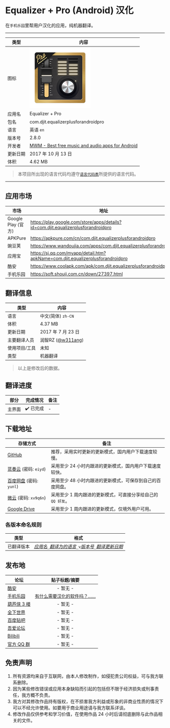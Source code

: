 Equalizer + Pro (Android) 汉化
===========================
在`手机乐园`里帮用户汉化的应用，纯机器翻译。
****
|类型|内容|
|--|--
|图标|![](res/mipmap-xxxhdpi-v4/ic_launcher.png)
|应用名|Equalizer + Pro
|包名|com.djit.equalizerplusforandroidpro
|语言|英语 `en`
|版本号|2.8.0
|开发者|[MWM - Best free music and audio apps for Android](http://equalizerpl.us/)
|更新日期|2017 年 10 月 13 日
|体积|4.62 MB
>本项目所出现的语言代码均遵守[`语言代码表`](http://www.lingoes.cn/zh/translator/langcode.htm)所提供的语言代码。
****
应用市场
------
|市场|地址|
|--|--
|Google Play (官方)|https://play.google.com/store/apps/details?id=com.djit.equalizerplusforandroidpro
|APKPure|https://apkpure.com/cn/com.djit.equalizerplusforandroidpro
|豌豆荚|https://www.wandoujia.com/apps/com.djit.equalizerplusforandroidpro
|应用宝|https://sj.qq.com/myapp/detail.htm?apkName=com.djit.equalizerplusforandroidpro
|酷安|https://www.coolapk.com/apk/com.djit.equalizerplusforandroidpro
|手机乐园|https://soft.shouji.com.cn/down/27397.html

翻译信息
------
|类型|内容|
|--|--
|语言|中文(简体) `zh-CN`
|体积|4.37 MB
|更新日期|2017 年 7 月 23 日
|主要翻译人员|润智RZ ([@w311ang](https://github.com/w311ang))
|使用项目/工具|未知
|类型|机器翻译
>以上是修改后的数据。

翻译进度
------
|部分|完成情况|备注
|--|--|--
|主界面|:heavy_check_mark: 已完成|-

下载地址
------
|存储方式|备注|
|--|--
|[GitHub](https://github.com/yunles/VNC-Viewer-Android-chinese/releases/download/2019.05.23/VNC_Viewer_20190523.apk)|推荐，采用实时更新的更新模式，国内用户下载速度较慢。
|[蓝奏云](https://www.lanzous.com/b743556/) (密码: `eiyd`)|采用至少 24 小时内跟进的更新模式，国内用户下载速度较快。
|[百度网盘](https://pan.baidu.com/s/1x8wMq2xPjH8CE0dpxAPmTQ) (密码: `yunl`)|采用至少 48 小时内跟进的更新模式，可保存到自己的百度网盘。
|[微云](https://share.weiyun.com/5u0ijHC) (密码: `xv9q6n`)|采用至少 1 周内跟进的更新模式，可直接分享给自己的`QQ 好友`。
|[Google Drive](https://drive.google.com/open?id=165SdLUBD-JxSzHPMpOlmzATmiPNn3bfs)|采用至少 1 周内跟进的更新模式，仅境外用户可用。
### 各版本命名规则
|类型|格式|
|--|--
|已翻译版本|*[应用名](#equalizer--pro-android-汉化)*`_`*[翻译为的语言](#翻译信息)*`_v`*[版本号](#equalizer--pro-android-汉化)*`_`*[翻译更新日期](#翻译信息)*

发布地
------
|论坛|贴子标题/摘要|
|--|:--:
|[酷安](https://www.coolapk.com/)|- 暂无 -
|[手机乐园](http://shouji.com.cn)|[有什么需要汉化的软件吗？……](http://tt.shouji.com.cn/app/faxianshow.jsp?id=1219507)
|[葫芦侠 3 楼](http://huluxia.com/)|- 暂无 -
|[全下世界](http://www.iqxsj.com/)|- 暂无 -
|[百度贴吧](https://tieba.baidu.com/)|- 暂无 -
|[吾爱论坛](https://www.52pojie.cn/)|- 暂无 -
|[Bilibili](https://www.bilibili.com/)|- 暂无 -
|[官方 QQ 群](https://jq.qq.com/?_wv=1027&k=5P36jkG)|- 暂无 -

免责声明
------
1. 所有资源均来自于互联网，由本人修改制作，如侵犯贵公司权益，可与我方联系删除。
2. 因为某些修改错误或应用本身缺陷而引起的包括但不限于经济损失或刑事责任，我方概不负责。
3. 我方对其修改作品持有版权，在不损害我方利益或形象的非商业性质的情况下可以不经允许使用。如要用于商业用途请与我方联系详谈。
4. 修改作品仅供参考和学习价值，在使用作品 24 小时后请彻底删除与此作品相关的文件。
